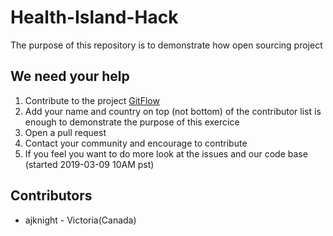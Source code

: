 # Health-Island-Hack

The purpose of this repository is to demonstrate how open sourcing project

## We need your help

1. Contribute to the project [GitFlow](https://guides.github.com/introduction/flow/)
2. Add your name and country on top (not bottom) of the contributor list is enough to demonstrate the purpose of this exercice 
3. Open a pull request
4. Contact your community and encourage to contribute
5. If you feel you want to do more look at the issues and our code base (started 2019-03-09 10AM pst)

## Contributors

- ajknight - Victoria(Canada)
